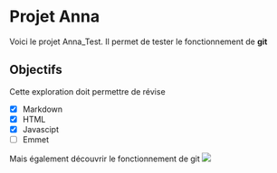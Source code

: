 #  Projet Anna 
Voici le projet Anna_Test.
Il permet de tester le fonctionnement de **git**

## Objectifs
Cette exploration doit permettre de révise 
- [x] Markdown
- [x] HTML
- [x] Javascipt
- [ ] Emmet

Mais également découvrir le fonctionnement de git 
![](https://)